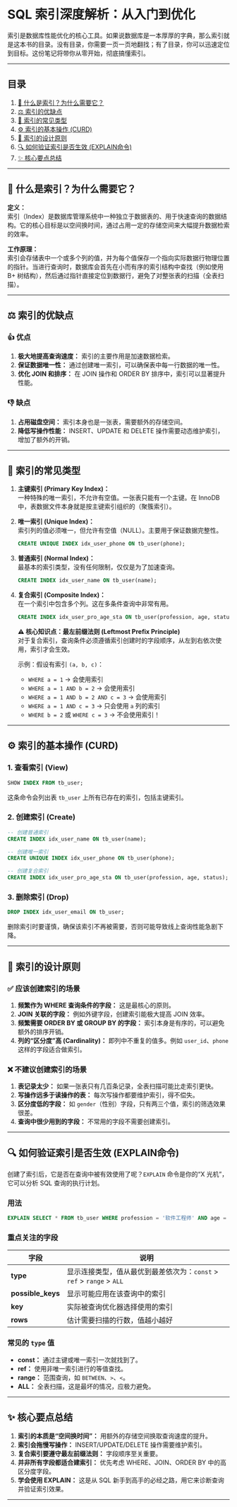 # SQL 索引深度解析：从入门到优化

索引是数据库性能优化的核心工具。如果说数据库是一本厚厚的字典，那么索引就是这本书的目录。没有目录，你需要一页一页地翻找；有了目录，你可以迅速定位到目标。这份笔记将带你从零开始，彻底搞懂索引。

---

## 目录

1. [🤔 什么是索引？为什么需要它？](#-什么是索引为什么需要它)
2. [⚖️ 索引的优缺点](#️-索引的优缺点)
3. [🧩 索引的常见类型](#-索引的常见类型)
4. [⚙️ 索引的基本操作 (CURD)](#️-索引的基本操作-curd)
5. [🎯 索引的设计原则](#-索引的设计原则)
6. [🔍 如何验证索引是否生效 (EXPLAIN命令)](#-如何验证索引是否生效-explain命令)
7. [✨ 核心要点总结](#-核心要点总结)

---

## 🤔 什么是索引？为什么需要它？

**定义：**  
索引（Index）是数据库管理系统中一种独立于数据表的、用于快速查询的数据结构。它的核心目标是以空间换时间，通过占用一定的存储空间来大幅提升数据检索的效率。

**工作原理：**  
索引会存储表中一个或多个列的值，并为每个值保存一个指向实际数据行物理位置的指针。当进行查询时，数据库会首先在小而有序的索引结构中查找（例如使用 B+ 树结构），然后通过指针直接定位到数据行，避免了对整张表的扫描（全表扫描）。

---

## ⚖️ 索引的优缺点

### 👍 优点

1. **极大地提高查询速度：** 索引的主要作用是加速数据检索。
2. **保证数据唯一性：** 通过创建唯一索引，可以确保表中每一行数据的唯一性。
3. **优化 JOIN 和排序：** 在 JOIN 操作和 ORDER BY 排序中，索引可以显著提升性能。

### 👎 缺点

1. **占用磁盘空间：** 索引本身也是一张表，需要额外的存储空间。
2. **降低写操作性能：** INSERT、UPDATE 和 DELETE 操作需要动态维护索引，增加了额外的开销。

---

## 🧩 索引的常见类型

1. **主键索引 (Primary Key Index)：**  
   一种特殊的唯一索引，不允许有空值。一张表只能有一个主键。在 InnoDB 中，表数据文件本身就是按主键索引组织的（聚簇索引）。

2. **唯一索引 (Unique Index)：**  
   索引列的值必须唯一，但允许有空值（NULL）。主要用于保证数据完整性。

   ```sql
   CREATE UNIQUE INDEX idx_user_phone ON tb_user(phone);
   ```

3. **普通索引 (Normal Index)：**  
   最基本的索引类型，没有任何限制，仅仅是为了加速查询。

   ```sql
   CREATE INDEX idx_user_name ON tb_user(name);
   ```

4. **复合索引 (Composite Index)：**  
   在一个索引中包含多个列。这在多条件查询中非常有用。

   ```sql
   CREATE INDEX idx_user_pro_age_sta ON tb_user(profession, age, status);
   ```

   **⚠️ 核心知识点：最左前缀法则 (Leftmost Prefix Principle)**  
   对于复合索引，查询条件必须遵循索引创建时的字段顺序，从左到右依次使用，索引才会生效。

   示例：假设有索引 `(a, b, c)`：

   - `WHERE a = 1` -> 会使用索引
   - `WHERE a = 1 AND b = 2` -> 会使用索引
   - `WHERE a = 1 AND b = 2 AND c = 3` -> 会使用索引
   - `WHERE a = 1 AND c = 3` -> 只会使用 `a` 列的索引
   - `WHERE b = 2` 或 `WHERE c = 3` -> 不会使用索引！

---

## ⚙️ 索引的基本操作 (CURD)

### 1. 查看索引 (View)

```sql
SHOW INDEX FROM tb_user;
```

这条命令会列出表 `tb_user` 上所有已存在的索引，包括主键索引。

### 2. 创建索引 (Create)

```sql
-- 创建普通索引
CREATE INDEX idx_user_name ON tb_user(name);

-- 创建唯一索引
CREATE UNIQUE INDEX idx_user_phone ON tb_user(phone);

-- 创建复合索引
CREATE INDEX idx_user_pro_age_sta ON tb_user(profession, age, status);
```

### 3. 删除索引 (Drop)

```sql
DROP INDEX idx_user_email ON tb_user;
```

删除索引时要谨慎，确保该索引不再被需要，否则可能导致线上查询性能急剧下降。

---

## 🎯 索引的设计原则

### ✅ 应该创建索引的场景

1. **频繁作为 WHERE 查询条件的字段：** 这是最核心的原则。
2. **JOIN 关联的字段：** 例如外键字段，创建索引能极大提高 JOIN 效率。
3. **频繁需要 ORDER BY 或 GROUP BY 的字段：** 索引本身是有序的，可以避免额外的排序开销。
4. **列的“区分度”高 (Cardinality)：** 即列中不重复的值多。例如 `user_id`、`phone` 这样的字段适合做索引。

### ❌ 不建议创建索引的场景

1. **表记录太少：** 如果一张表只有几百条记录，全表扫描可能比走索引更快。
2. **写操作远多于读操作的表：** 每次写操作都要维护索引，得不偿失。
3. **区分度低的字段：** 如 `gender`（性别）字段，只有两三个值，索引的筛选效果很差。
4. **查询中很少用到的字段：** 不常用的字段不需要创建索引。

---

## 🔍 如何验证索引是否生效 (EXPLAIN命令)

创建了索引后，它是否在查询中被有效使用了呢？`EXPLAIN` 命令是你的“X 光机”，它可以分析 SQL 查询的执行计划。

### 用法

```sql
EXPLAIN SELECT * FROM tb_user WHERE profession = '软件工程师' AND age = 30;
```

### 重点关注的字段

| 字段           | 说明                                                                 |
|----------------|----------------------------------------------------------------------|
| **type**       | 显示连接类型，值从最优到最差依次为：`const` > `ref` > `range` > `ALL` |
| **possible_keys** | 显示可能应用在该查询中的索引                                         |
| **key**        | 实际被查询优化器选择使用的索引                                       |
| **rows**       | 估计需要扫描的行数，值越小越好                                       |

### 常见的 `type` 值

- **const：** 通过主键或唯一索引一次就找到了。
- **ref：** 使用非唯一索引进行的等值查找。
- **range：** 范围查询，如 `BETWEEN`、`>`、`<`。
- **ALL：** 全表扫描，这是最坏的情况，应极力避免。

---

## ✨ 核心要点总结

1. **索引的本质是“空间换时间”：** 用额外的存储空间换取查询速度的提升。
2. **索引会拖慢写操作：** INSERT/UPDATE/DELETE 操作需要维护索引。
3. **复合索引要遵守最左前缀法则：** 字段顺序至关重要。
4. **并非所有字段都适合建索引：** 优先考虑 WHERE、JOIN、ORDER BY 中的高区分度字段。
5. **学会使用 EXPLAIN：** 这是从 SQL 新手到高手的必经之路，用它来诊断查询并验证索引效果。

---